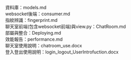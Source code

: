 資料庫：models.md  
websocket後端：consumer.md  
指紋辨識：fingerprint.md  
聊天室前端(包含websocket前端)與view.py：ChatRoom.md  
部屬與整合：Deploying.md  
效能報告：performance.md  
聊天室使用說明：chatroom_use.docx  
登入登出使用說明：login_logout_UserIntrofuction.docx  
